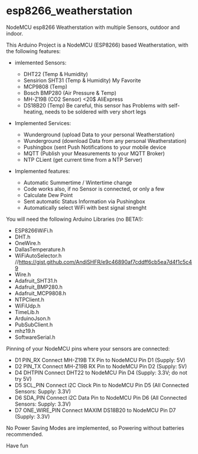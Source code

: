 # esp8266_weatherstation
NodeMCU esp8266 Weatherstation with multiple Sensors, outdoor and indoor.

This Arduino Project is a NodeMCU (ESP8266) based Weatherstation, with the following features:

- imlemented Sensors:
  - DHT22 (Temp & Humidity)
  - Sensirion SHT31 (Temp & Humidity) My Favorite
  - MCP9808 (Temp)
  - Bosch BMP280 (Air Pressure & Temp)
  - MH-Z19B (CO2 Sensor) <20$ AliExpress
  - DS18B20 (Temp) Be careful, this sensor has Problems with self-heating, needs to be soldered with very short legs
  
- Implemented Services:
  - Wunderground (upload Data to your personal Weatherstation)
  - Wunderground (download Data from any personal Weatherstation)
  - Pushingbox (sent Push Notifications to your mobile device
  - MQTT (Publish your Measurements to your MQTT Broker)
  - NTP CLient (get current time from a NTP Server)
  
- Implemented features:
  - Automatic Summertime / Wintertime change
  - Code works also, if no Sensor is connected, or only a few
  - Calculate Dew Point
  - Sent automatic Status Information via Pushingbox
  - Automatically select WiFi with best signal strenght
      
    
You will need the following Arduino Libraries (no BETA!):
- ESP8266WiFi.h
- DHT.h
- OneWire.h
- DallasTemperature.h
- WiFiAutoSelector.h //https://gist.github.com/AndiSHFR/e9c46890af7cddff6cb5ea7d4f1c5c49
- Wire.h
- Adafruit_SHT31.h
- Adafruit_BMP280.h
- Adafruit_MCP9808.h
- NTPClient.h
- WiFiUdp.h
- TimeLib.h
- ArduinoJson.h
- PubSubClient.h
- mhz19.h
- SoftwareSerial.h


Pinning of your NodeMCU pins where your sensors are connected:
- D1 PIN_RX       Connect MH-Z19B TX Pin to NodeMCU Pin D1 (Supply: 5V)
- D2 PIN_TX       Connect MH-Z19B RX Pin to NodeMCU Pin D2 (Supply: 5V) 
- D4 DHTPIN       Connect DHT22 to NodeMCU Pin D4          (Supply: 3.3V; do not try 5V)
- D5 SCL_PIN      Connect i2C Clock Pin to NodeMCU Pin D5  (All Connected Sensors: Supply: 3.3V)
- D6 SDA_PIN      Connect i2C Data Pin to NodeMCU Pin D6   (All Connected Sensors: Supply: 3.3V)
- D7 ONE_WIRE_PIN Connect MAXIM DS18B20 to NodeMCU Pin D7  (Supply: 3.3V)

No Power Saving Modes are implemented, so Powering without batteries recommended.

Have fun

